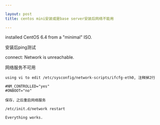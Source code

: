 ```yaml
---

layout: post
title: centos mini安装或是base server安装后网络不能用

---
```

installed CentOS 6.4 from a "minimal" ISO.


安装后ping测试


connect: Network is unreachable.

网络服务不可用

```
using vi to edit /etc/sysconfig/network-scripts/ifcfg-eth0, 注释掉2行

#NM_CONTROLLED="yes"
#ONBOOT="no"

保存，之后重启网络服务

/etc/init.d/network restart

Everything works.
```

